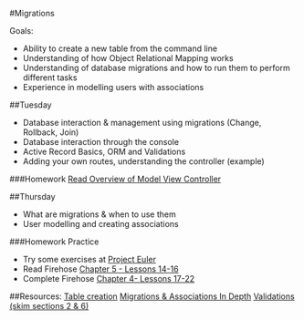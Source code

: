 #Migrations

Goals:
- Ability to create a new table from the command line
- Understanding of how Object Relational Mapping works
- Understanding of database migrations and how to run them to perform different tasks
- Experience in modelling users with associations


##Tuesday
- Database interaction & management using migrations (Change, Rollback, Join)
- Database interaction through the console
- Active Record Basics, ORM and Validations
- Adding your own routes, understanding the controller (example)

###Homework
[Read Overview of Model View Controller](http://www.bogotobogo.com/RubyOnRails/RubyOnRails_Model_View_Controller_MVC.php)

##Thursday
- What are migrations & when to use them
- User modelling and creating associations

###Homework
Practice 
- Try some exercises at [Project Euler](https://projecteuler.net)
- Read Firehose [Chapter 5 - Lessons 14-16](https://www.thefirehoseproject.com/prework/14)
- Complete Firehose [Chapter 4- Lessons 17-22](https://www.thefirehoseproject.com/prework/17) 

##Resources:
[Table creation](http://docs.railsbridge.org/intro-to-rails/creating_a_migration)
[Migrations & Associations In Depth](http://guides.rubyonrails.org/v3.2/migrations.html)
[Validations (skim sections 2 & 6)](http://guides.rubyonrails.org/active_record_validations.html)



